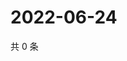 # 2022-06-24

共 0 条

<!-- BEGIN WEIBO -->
<!-- 最后更新时间 Fri Jun 24 2022 22:13:04 GMT+0800 (China Standard Time) -->

<!-- END WEIBO -->
